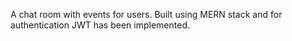 A chat room with events for users. Built using MERN stack and for authentication JWT has been implemented.
